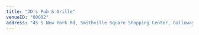 ```yaml
---
title: "JD's Pub & Grille"
venueID: "00002"
address: "45 S New York Rd, Smithville Square Shopping Center, Galloway, NJ 08205"
---
```

